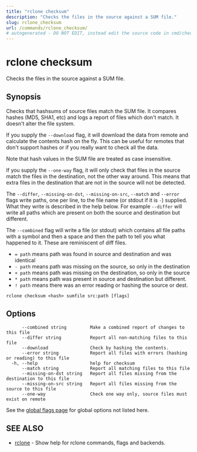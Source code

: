 ```yaml
---
title: "rclone checksum"
description: "Checks the files in the source against a SUM file."
slug: rclone_checksum
url: /commands/rclone_checksum/
# autogenerated - DO NOT EDIT, instead edit the source code in cmd/checksum/ and as part of making a release run "make commanddocs"
---
```

# rclone checksum

Checks the files in the source against a SUM file.

## Synopsis


Checks that hashsums of source files match the SUM file.
It compares hashes (MD5, SHA1, etc) and logs a report of files which
don't match.  It doesn't alter the file system.

If you supply the `--download` flag, it will download the data from remote
and calculate the contents hash on the fly.  This can be useful for remotes
that don't support hashes or if you really want to check all the data.

Note that hash values in the SUM file are treated as case insensitive.

If you supply the `--one-way` flag, it will only check that files in
the source match the files in the destination, not the other way
around. This means that extra files in the destination that are not in
the source will not be detected.

The `--differ`, `--missing-on-dst`, `--missing-on-src`, `--match`
and `--error` flags write paths, one per line, to the file name (or
stdout if it is `-`) supplied. What they write is described in the
help below. For example `--differ` will write all paths which are
present on both the source and destination but different.

The `--combined` flag will write a file (or stdout) which contains all
file paths with a symbol and then a space and then the path to tell
you what happened to it. These are reminiscent of diff files.

- `= path` means path was found in source and destination and was identical
- `- path` means path was missing on the source, so only in the destination
- `+ path` means path was missing on the destination, so only in the source
- `* path` means path was present in source and destination but different.
- `! path` means there was an error reading or hashing the source or dest.


```
rclone checksum <hash> sumfile src:path [flags]
```

## Options

```
      --combined string         Make a combined report of changes to this file
      --differ string           Report all non-matching files to this file
      --download                Check by hashing the contents.
      --error string            Report all files with errors (hashing or reading) to this file
  -h, --help                    help for checksum
      --match string            Report all matching files to this file
      --missing-on-dst string   Report all files missing from the destination to this file
      --missing-on-src string   Report all files missing from the source to this file
      --one-way                 Check one way only, source files must exist on remote
```

See the [global flags page](/flags/) for global options not listed here.

## SEE ALSO

* [rclone](/commands/rclone/)	 - Show help for rclone commands, flags and backends.

